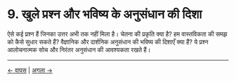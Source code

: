 # 9. खुले प्रश्न और भविष्य के अनुसंधान की दिशा

ऐसे कई प्रश्न हैं जिनका उत्तर अभी तक नहीं मिला है। चेतना की प्रकृति क्या है? हम वास्तविकता की समझ को कैसे सुधार सकते हैं? वैज्ञानिक और दार्शनिक अनुसंधान की भविष्य की दिशाएँ क्या हैं? ये प्रश्न आलोचनात्मक सोच और निरंतर अनुसंधान की आवश्यकता रखते हैं।

---
<div class="navigation-links">
<a href="../08_चेतना_का_भविष्य_तकनीक_समाज_और_विकास/" class="nav-link prev-link">← वापस</a> | <a href="../10_ऐतिहासिक_संदर्भ_और_बौद्धिक_परंपरा/" class="nav-link next-link">अगला →</a>
</div>
